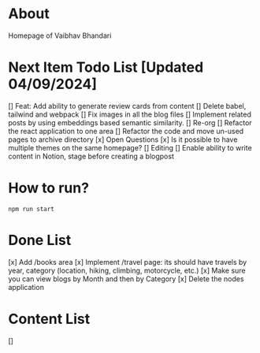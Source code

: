 # About
Homepage of Vaibhav Bhandari

# Next Item Todo List [Updated 04/09/2024]
[] Feat: Add ability to generate review cards from content
[] Delete babel, tailwind and webpack
[] Fix images in all the blog files
[] Implement related posts by using embeddings based semantic similarity.
[] Re-org
    [] Refactor the react application to one area
    [] Refactor the code and move un-used pages to archive directory
[x] Open Questions
    [x] Is it possible to have multiple themes on the same homepage?
[] Editing
    [] Enable ability to write content in Notion, stage before creating a blogpost

# How to run?
```
npm run start
```

# Done List
[x] Add /books area
[x] Implement /travel page: its should have travels by year, category (location, hiking, climbing, motorcycle, etc.)
[x] Make sure you can view blogs by Month and then by Category
[x] Delete the nodes application

# Content List
[]
